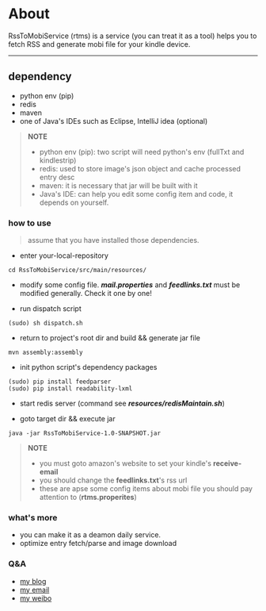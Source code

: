 About 
======

RssToMobiService (rtms) is a service (you can treat it as a tool) helps you to fetch RSS and generate mobi file for your kindle device.


------------

dependency
--------

- python env (pip)
- redis
- maven
- one of Java's IDEs such as Eclipse, IntelliJ idea (optional)

> **NOTE**
>
> - python env (pip): two script will need python's env (fullTxt and kindlestrip)
> - redis: used to store image's json object and cache processed entry desc
> - maven: it is necessary that jar will be built with it
> - Java's IDE: can help you edit some config item and code, it depends on yourself.

### how to use
> assume that you have installed those dependencies.

* enter your-local-repository

```
cd RssToMobiService/src/main/resources/
```

* modify some config file. ***mail.properties*** and ***feedlinks.txt*** must be modified generally. Check it one by one!

* run dispatch script

```
(sudo) sh dispatch.sh
```

* return to project's root dir and build && generate jar file

```
mvn assembly:assembly
```

* init python script's dependency packages

```
(sudo) pip install feedparser
(sudo) pip install readability-lxml
```
* start redis server (command see ***resources/redisMaintain.sh***)

* goto target dir && execute jar

```
java -jar RssToMobiService-1.0-SNAPSHOT.jar
```

> **NOTE**
>
> - you must goto amazon's website to set your kindle's **receive-email**
> - you should change the **feedlinks.txt**'s rss url
> - these are apse some config items about mobi file you should pay attention to (**rtms.properites**)

### what's more
- you can make it as a deamon daily service.
- optimize entry fetch/parse and image download 

### Q&A
- [my blog](http://blog.csdn.net/yanghua_kobe)
- [my email](mailto://yanghua1127@gmail.com)
- [my weibo](http://weibo.com/yanghua1127)














